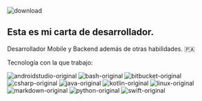 ![download](https://user-images.githubusercontent.com/107338519/175184194-0e1bc2a6-3591-4530-8a8a-7ab46f5490de.png)

## Esta es mi carta de desarrollador.


Desarrollador Mobile y Backend además de otras habilidades. 🇵🇦

Tecnología con la que trabajo:
 
![androidstudio-original](https://user-images.githubusercontent.com/107338519/175184390-56ca1965-1b02-47f7-aa69-dbe5af00e64e.svg)
![bash-original](https://user-images.githubusercontent.com/107338519/175184569-95445045-3b90-48db-946a-91d57c4edb0f.svg)
![bitbucket-original](https://user-images.githubusercontent.com/107338519/175184582-10e5d0d4-7f5a-4124-b0f0-00e2932740a5.svg)
![csharp-original](https://user-images.githubusercontent.com/107338519/175184611-7ca579d2-50fb-44df-9eba-74fc28f7e0c3.svg)
![java-original](https://user-images.githubusercontent.com/107338519/175184684-a7371761-df20-42a9-98b5-87c42d932237.svg)
![kotlin-original](https://user-images.githubusercontent.com/107338519/175184696-685ac66a-811a-4de4-a263-2cb8e6ee9158.svg)
![linux-original](https://user-images.githubusercontent.com/107338519/175184702-bfed5abb-479c-46a2-b1e9-a79d3bd57e76.svg)
![markdown-original](https://user-images.githubusercontent.com/107338519/175184708-7b3cc29b-47c2-4778-ada3-0436935772ee.svg)
![python-original](https://user-images.githubusercontent.com/107338519/175184732-8f537ca1-b10e-40f9-8782-f3edd4b91e62.svg)
![swift-original](https://user-images.githubusercontent.com/107338519/175184750-b0aac41f-21af-4068-8048-31e63a3c0197.svg)
